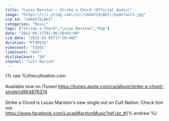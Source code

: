 ```yaml
---
title: "Lucas Marston - Strike a Chord (Official Audio)"
image: "https:\/\/i.ytimg.com\/vi\/vGKmYISLBkI\/hqdefault.jpg"
vid_id: "vGKmYISLBkI"
categories: "Music"
tags: ["Strike a Chord","Lucas Marston","Pop"]
date: "2021-09-27T01:06:50+03:00"
vid_date: "2015-02-05T17:50:40Z"
duration: "PT3M13S"
viewcount: "53501"
likeCount: "647"
dislikeCount: "10"
channel: "Cult Nation"
---
```

{% raw %}thecultnation.com<br /><br />Available now on iTunes! <a rel="nofollow" target="blank" href="https://itunes.apple.com/ca/album/strike-a-chord-single/id964876374">https://itunes.apple.com/ca/album/strike-a-chord-single/id964876374</a><br /><br />Strike a Chord is Lucas Marston's new single out on Cult Nation. Check him out.<br /><a rel="nofollow" target="blank" href="https://www.facebook.com/LucasMarstonMusic?ref=br_tf">https://www.facebook.com/LucasMarstonMusic?ref=br_tf</a>{% endraw %}
